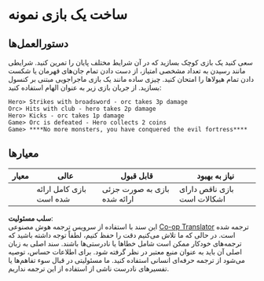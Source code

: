 <!--
CO_OP_TRANSLATOR_METADATA:
{
  "original_hash": "24201cf428c7edba1ccec2a78a0dd8f8",
  "translation_date": "2025-08-24T12:44:26+00:00",
  "source_file": "6-space-game/6-end-condition/assignment.md",
  "language_code": "fa"
}
-->
# ساخت یک بازی نمونه

## دستورالعمل‌ها

سعی کنید یک بازی کوچک بسازید که در آن شرایط مختلف پایان را تمرین کنید. شرایطی مانند رسیدن به تعداد مشخصی امتیاز، از دست دادن تمام جان‌های قهرمان یا شکست دادن تمام هیولاها را امتحان کنید. چیزی ساده مانند یک بازی ماجراجویی مبتنی بر کنسول بسازید. از جریان بازی زیر به عنوان الهام استفاده کنید:

```
Hero> Strikes with broadsword - orc takes 3p damage
Orc> Hits with club - hero takes 2p damage
Hero> Kicks - orc takes 1p damage
Game> Orc is defeated - Hero collects 2 coins
Game> ****No more monsters, you have conquered the evil fortress****
```

## معیارها

| معیار     | عالی                     | قابل قبول                  | نیاز به بهبود              |
| --------- | ------------------------ | -------------------------- | -------------------------- |
|           | بازی کامل ارائه شده است  | بازی به صورت جزئی ارائه شده | بازی ناقص دارای اشکالات است |

**سلب مسئولیت**:  
این سند با استفاده از سرویس ترجمه هوش مصنوعی [Co-op Translator](https://github.com/Azure/co-op-translator) ترجمه شده است. در حالی که ما تلاش می‌کنیم دقت را حفظ کنیم، لطفاً توجه داشته باشید که ترجمه‌های خودکار ممکن است شامل خطاها یا نادرستی‌ها باشند. سند اصلی به زبان اصلی آن باید به عنوان منبع معتبر در نظر گرفته شود. برای اطلاعات حساس، توصیه می‌شود از ترجمه حرفه‌ای انسانی استفاده کنید. ما مسئولیتی در قبال سوء تفاهم‌ها یا تفسیرهای نادرست ناشی از استفاده از این ترجمه نداریم.